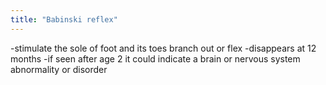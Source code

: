 ```yaml
---
title: "Babinski reflex"
---
```

-stimulate the sole of foot and its toes branch out or flex
-disappears at 12 months 
-if seen after age 2 it could indicate a brain or nervous system abnormality or disorder

